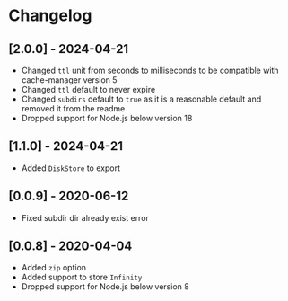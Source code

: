 # Changelog

## [2.0.0] - 2024-04-21

- Changed `ttl` unit from seconds to milliseconds to be compatible with cache-manager version 5
- Changed `ttl` default to never expire
- Changed `subdirs` default to `true` as it is a reasonable default and removed it from the readme
- Dropped support for Node.js below version 18

## [1.1.0] - 2024-04-21

- Added `DiskStore` to export

## [0.0.9] - 2020-06-12

- Fixed subdir dir already exist error

## [0.0.8] - 2020-04-04

- Added `zip` option
- Added support to store `Infinity`
- Dropped support for Node.js below version 8

